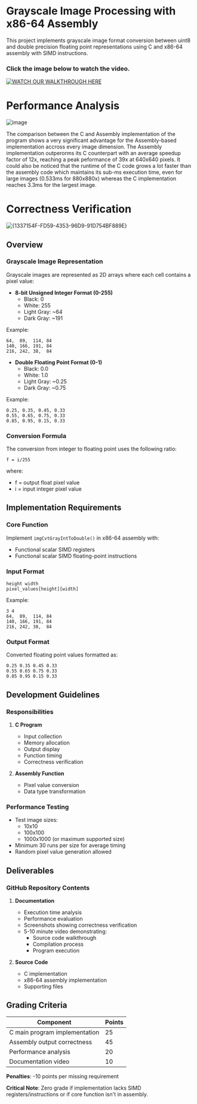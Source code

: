 # Grayscale Image Processing with x86-64 Assembly

This project implements grayscale image format conversion between uint8 and double precision floating point representations using C and x86-64 assembly with SIMD instructions.

### Click the image below to watch the video.
[![WATCH OUR WALKTHROUGH HERE](https://img.youtube.com/vi/5TLfXpp9gCY/maxresdefault.jpg)](https://youtu.be/5TLfXpp9gCY)

# Performance Analysis
![image](https://github.com/user-attachments/assets/d261abff-1735-473a-9852-d9af56127bb7)

The comparison between the C and Assembly implementation of the program shows a very significant advantage for the Assembly-based implementation accross every image dimension. The Assembly implementation outperorms its C counterpart with an average speedup factor of 12x, reaching a peak peformance of 39x at 640x640 pixels. It could also be noticed that the runtime of the C code grows a lot faster than the assembly code which maintains its sub-ms execution time, even for large images (0.533ms for 880x880x) whereas the C implementation reaches 3.3ms for the largest image.

# Correctness Verification
![{1337154F-FD59-4353-96D9-91D754BF889E}](https://github.com/user-attachments/assets/99d38cd2-b9b5-43da-a625-9f4d40f5eca3)

## Overview

### Grayscale Image Representation

Grayscale images are represented as 2D arrays where each cell contains a pixel value:

- **8-bit Unsigned Integer Format (0-255)**
  - Black: 0
  - White: 255
  - Light Gray: ~64
  - Dark Gray: ~191

Example:
```
64,  89,  114, 84
140, 166, 191, 84
216, 242, 38,  84
```

- **Double Floating Point Format (0-1)**
  - Black: 0.0
  - White: 1.0
  - Light Gray: ~0.25
  - Dark Gray: ~0.75

Example:
```
0.25, 0.35, 0.45, 0.33
0.55, 0.65, 0.75, 0.33
0.85, 0.95, 0.15, 0.33
```

### Conversion Formula

The conversion from integer to floating point uses the following ratio:

```
f = i/255
```
where:
- f = output float pixel value
- i = input integer pixel value

## Implementation Requirements

### Core Function
Implement `imgCvtGrayIntToDouble()` in x86-64 assembly with:
- Functional scalar SIMD registers
- Functional scalar SIMD floating-point instructions

### Input Format
```
height width
pixel_values[height][width]
```

Example:
```
3 4
64,  89,  114, 84
140, 166, 191, 84
216, 242, 38,  84
```

### Output Format
Converted floating point values formatted as:
```
0.25 0.35 0.45 0.33
0.55 0.65 0.75 0.33
0.85 0.95 0.15 0.33
```

## Development Guidelines

### Responsibilities

1. **C Program**
   - Input collection
   - Memory allocation
   - Output display
   - Function timing
   - Correctness verification

2. **Assembly Function**
   - Pixel value conversion
   - Data type transformation

### Performance Testing

- Test image sizes:
  - 10x10
  - 100x100
  - 1000x1000 (or maximum supported size)
- Minimum 30 runs per size for average timing
- Random pixel value generation allowed

## Deliverables

### GitHub Repository Contents

1. **Documentation**
   - Execution time analysis
   - Performance evaluation
   - Screenshots showing correctness verification
   - 5-10 minute video demonstrating:
     - Source code walkthrough
     - Compilation process
     - Program execution

2. **Source Code**
   - C implementation
   - x86-64 assembly implementation
   - Supporting files

## Grading Criteria

| Component | Points |
|-----------|--------|
| C main program implementation | 25 |
| Assembly output correctness | 45 |
| Performance analysis | 20 |
| Documentation video | 10 |

**Penalties**: -10 points per missing requirement

**Critical Note**: Zero grade if implementation lacks SIMD registers/instructions or if core function isn't in assembly.
